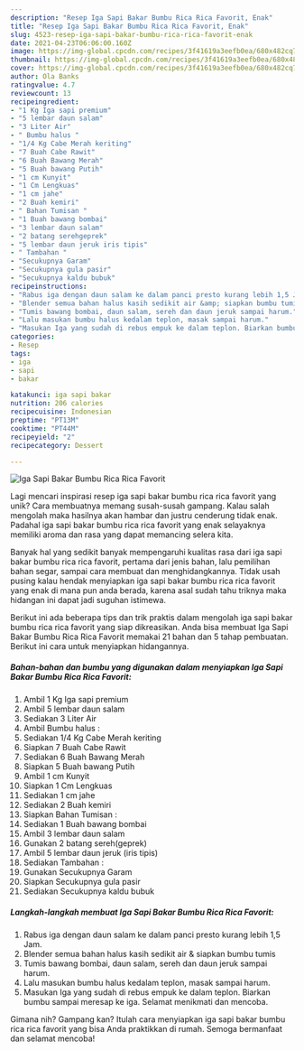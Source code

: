 ```yaml
---
description: "Resep Iga Sapi Bakar Bumbu Rica Rica Favorit, Enak"
title: "Resep Iga Sapi Bakar Bumbu Rica Rica Favorit, Enak"
slug: 4523-resep-iga-sapi-bakar-bumbu-rica-rica-favorit-enak
date: 2021-04-23T06:06:00.160Z
image: https://img-global.cpcdn.com/recipes/3f41619a3eefb0ea/680x482cq70/iga-sapi-bakar-bumbu-rica-rica-favorit-foto-resep-utama.jpg
thumbnail: https://img-global.cpcdn.com/recipes/3f41619a3eefb0ea/680x482cq70/iga-sapi-bakar-bumbu-rica-rica-favorit-foto-resep-utama.jpg
cover: https://img-global.cpcdn.com/recipes/3f41619a3eefb0ea/680x482cq70/iga-sapi-bakar-bumbu-rica-rica-favorit-foto-resep-utama.jpg
author: Ola Banks
ratingvalue: 4.7
reviewcount: 13
recipeingredient:
- "1 Kg Iga sapi premium"
- "5 lembar daun salam"
- "3 Liter Air"
- " Bumbu halus "
- "1/4 Kg Cabe Merah keriting"
- "7 Buah Cabe Rawit"
- "6 Buah Bawang Merah"
- "5 Buah bawang Putih"
- "1 cm Kunyit"
- "1 Cm Lengkuas"
- "1 cm jahe"
- "2 Buah kemiri"
- " Bahan Tumisan "
- "1 Buah bawang bombai"
- "3 lembar daun salam"
- "2 batang serehgeprek"
- "5 lembar daun jeruk iris tipis"
- " Tambahan "
- "Secukupnya Garam"
- "Secukupnya gula pasir"
- "Secukupnya kaldu bubuk"
recipeinstructions:
- "Rabus iga dengan daun salam ke dalam panci presto kurang lebih 1,5 Jam."
- "Blender semua bahan halus kasih sedikit air &amp; siapkan bumbu tumis"
- "Tumis bawang bombai, daun salam, sereh dan daun jeruk sampai harum."
- "Lalu masukan bumbu halus kedalam teplon, masak sampai harum."
- "Masukan Iga yang sudah di rebus empuk ke dalam teplon. Biarkan bumbu sampai meresap ke iga. Selamat menikmati dan mencoba."
categories:
- Resep
tags:
- iga
- sapi
- bakar

katakunci: iga sapi bakar 
nutrition: 206 calories
recipecuisine: Indonesian
preptime: "PT13M"
cooktime: "PT44M"
recipeyield: "2"
recipecategory: Dessert

---
```



![Iga Sapi Bakar Bumbu Rica Rica Favorit](https://img-global.cpcdn.com/recipes/3f41619a3eefb0ea/680x482cq70/iga-sapi-bakar-bumbu-rica-rica-favorit-foto-resep-utama.jpg)

Lagi mencari inspirasi resep iga sapi bakar bumbu rica rica favorit yang unik? Cara membuatnya memang susah-susah gampang. Kalau salah mengolah maka hasilnya akan hambar dan justru cenderung tidak enak. Padahal iga sapi bakar bumbu rica rica favorit yang enak selayaknya memiliki aroma dan rasa yang dapat memancing selera kita.

Banyak hal yang sedikit banyak mempengaruhi kualitas rasa dari iga sapi bakar bumbu rica rica favorit, pertama dari jenis bahan, lalu pemilihan bahan segar, sampai cara membuat dan menghidangkannya. Tidak usah pusing kalau hendak menyiapkan iga sapi bakar bumbu rica rica favorit yang enak di mana pun anda berada, karena asal sudah tahu triknya maka hidangan ini dapat jadi suguhan istimewa.




Berikut ini ada beberapa tips dan trik praktis dalam mengolah iga sapi bakar bumbu rica rica favorit yang siap dikreasikan. Anda bisa membuat Iga Sapi Bakar Bumbu Rica Rica Favorit memakai 21 bahan dan 5 tahap pembuatan. Berikut ini cara untuk menyiapkan hidangannya.

<!--inarticleads1-->

##### Bahan-bahan dan bumbu yang digunakan dalam menyiapkan Iga Sapi Bakar Bumbu Rica Rica Favorit:

1. Ambil 1 Kg Iga sapi premium
1. Ambil 5 lembar daun salam
1. Sediakan 3 Liter Air
1. Ambil  Bumbu halus :
1. Sediakan 1/4 Kg Cabe Merah keriting
1. Siapkan 7 Buah Cabe Rawit
1. Sediakan 6 Buah Bawang Merah
1. Siapkan 5 Buah bawang Putih
1. Ambil 1 cm Kunyit
1. Siapkan 1 Cm Lengkuas
1. Sediakan 1 cm jahe
1. Sediakan 2 Buah kemiri
1. Siapkan  Bahan Tumisan :
1. Sediakan 1 Buah bawang bombai
1. Ambil 3 lembar daun salam
1. Gunakan 2 batang sereh(geprek)
1. Ambil 5 lembar daun jeruk (iris tipis)
1. Sediakan  Tambahan :
1. Gunakan Secukupnya Garam
1. Siapkan Secukupnya gula pasir
1. Sediakan Secukupnya kaldu bubuk




<!--inarticleads2-->

##### Langkah-langkah membuat Iga Sapi Bakar Bumbu Rica Rica Favorit:

1. Rabus iga dengan daun salam ke dalam panci presto kurang lebih 1,5 Jam.
1. Blender semua bahan halus kasih sedikit air &amp; siapkan bumbu tumis
1. Tumis bawang bombai, daun salam, sereh dan daun jeruk sampai harum.
1. Lalu masukan bumbu halus kedalam teplon, masak sampai harum.
1. Masukan Iga yang sudah di rebus empuk ke dalam teplon. Biarkan bumbu sampai meresap ke iga. Selamat menikmati dan mencoba.




Gimana nih? Gampang kan? Itulah cara menyiapkan iga sapi bakar bumbu rica rica favorit yang bisa Anda praktikkan di rumah. Semoga bermanfaat dan selamat mencoba!
